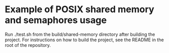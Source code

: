 Example of POSIX shared memory and semaphores usage
===================================================

Run ./test.sh from the build/shared-memory directory after building the project.
For instructions on how to build the project, see the README in the root of the
repository.